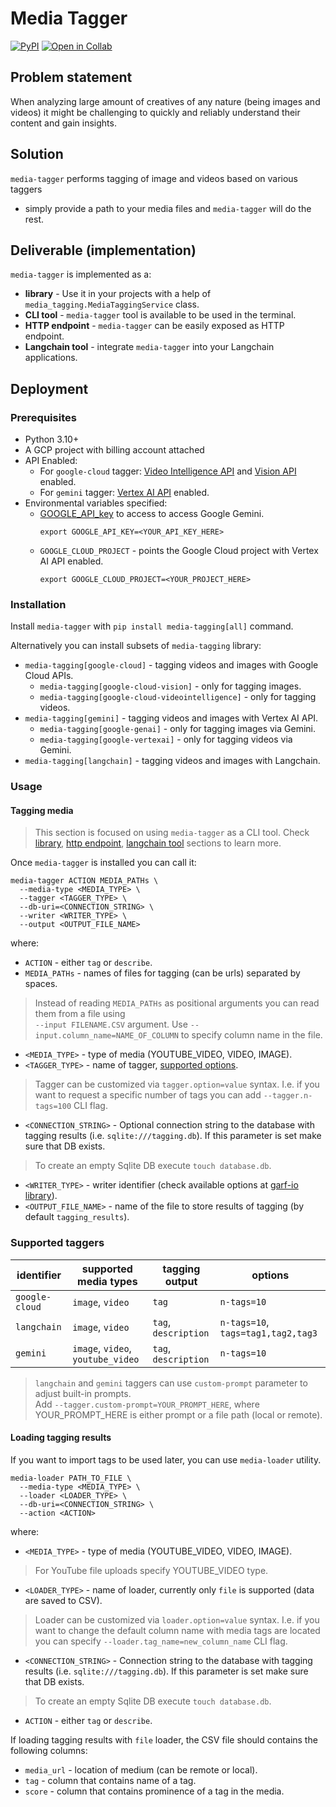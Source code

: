 # Media Tagger

[![PyPI](https://img.shields.io/pypi/v/media-tagging?logo=pypi&logoColor=white&style=flat-square)](https://pypi.org/project/media-tagging)
[![Open in Collab](https://colab.research.google.com/assets/colab-badge.svg)](https://colab.research.google.com/github/google/filonov/blob/main/libs/media_tagging/media_tagging_demo.ipynb)

## Problem statement

When analyzing large amount of creatives of any nature (being images and videos)
it might be challenging to quickly and reliably understand their content
and gain insights.

## Solution

`media-tagger` performs tagging of image and videos based on various taggers
- simply provide a path to your media files and `media-tagger` will do the rest.

## Deliverable (implementation)

`media-tagger` is implemented as a:

* **library** - Use it in your projects with a help of `media_tagging.MediaTaggingService` class.
* **CLI tool** - `media-tagger` tool is available to be used in the terminal.
* **HTTP endpoint** - `media-tagger` can be easily exposed as HTTP endpoint.
* **Langchain tool**  - integrate `media-tagger` into your Langchain applications.

## Deployment

### Prerequisites

- Python 3.10+
- A GCP project with billing account attached
- API Enabled:
    - For `google-cloud` tagger: [Video Intelligence API](https://console.cloud.google.com/apis/library/videointelligence.googleapis.com) and [Vision API](https://console.cloud.google.com/apis/library/vision.googleapis.com) enabled.
    - For `gemini` tagger: [Vertex AI API](https://pantheon.corp.google.com/apis/library/aiplatform.googleapis.com) enabled.
- Environmental variables specified:
    * [GOOGLE_API_key](https://support.google.com/googleapi/answer/6158862?hl=en) to access to access Google Gemini.
      ```
      export GOOGLE_API_KEY=<YOUR_API_KEY_HERE>
      ```
    * `GOOGLE_CLOUD_PROJECT` - points the Google Cloud project with Vertex AI API enabled.
      ```
      export GOOGLE_CLOUD_PROJECT=<YOUR_PROJECT_HERE>
      ```


### Installation

Install `media-tagger` with `pip install media-tagging[all]` command.

Alternatively you can install subsets of `media-tagging` library:

* `media-tagging[google-cloud]` - tagging videos and images with Google Cloud APIs.
  *  `media-tagging[google-cloud-vision]` - only for tagging images.
  *  `media-tagging[google-cloud-videointelligence]` - only for tagging videos.
* `media-tagging[gemini]` - tagging videos and images with Vertex AI API.
  *  `media-tagging[google-genai]` - only for tagging images via Gemini.
  *  `media-tagging[google-vertexai]` - only for tagging videos via Gemini.
* `media-tagging[langchain]` - tagging videos and images with Langchain.
### Usage

#### Tagging media

> This section is focused on using `media-tagger` as a CLI tool.
> Check [library](docs/how-to-use-media-tagger-as-a-library.md),
> [http endpoint](docs/how-to-use-media-tagger-as-a-http-endpoint.md),
> [langchain tool](docs/how-to-use-media-tagger-as-a-langchain-tool.md)
> sections to learn more.

Once `media-tagger` is installed you can call it:

```
media-tagger ACTION MEDIA_PATHs \
  --media-type <MEDIA_TYPE> \
  --tagger <TAGGER_TYPE> \
  --db-uri=<CONNECTION_STRING> \
  --writer <WRITER_TYPE> \
  --output <OUTPUT_FILE_NAME>
```
where:
* `ACTION` - either `tag` or `describe`.
* `MEDIA_PATHs` - names of files for tagging (can be urls) separated by spaces.
> Instead of reading `MEDIA_PATHs` as positional arguments you can read them
> from  a file using \
> `--input FILENAME.CSV` argument.
> Use `--input.column_name=NAME_OF_COLUMN` to specify column name in the file.
* `<MEDIA_TYPE>` - type of media (YOUTUBE_VIDEO, VIDEO, IMAGE).
* `<TAGGER_TYPE>` - name of tagger, [supported options](#supported-taggers).
> Tagger can be customized via `tagger.option=value` syntax. I.e. if you want to request a specific number of tags you can add `--tagger.n-tags=100` CLI flag.
* `<CONNECTION_STRING>` - Optional connection string to the database with tagging results (i.e. `sqlite:///tagging.db`). If this parameter is set make sure that DB exists.
> To create an empty Sqlite DB execute `touch database.db`.
* `<WRITER_TYPE>` - writer identifier (check available options at [garf-io library](https://github.com/google/garf/tree/main/libs/garf_io#readme)).
* `<OUTPUT_FILE_NAME>` - name of the file to store results of tagging (by default `tagging_results`).

### Supported taggers

| identifier | supported media types | tagging output | options |
| ---------- | --------------------- | -------------- | ------ |
| `google-cloud` | `image`, `video`|  `tag` | `n-tags=10` |
| `langchain` | `image`, `video`| `tag`, `description` | `n-tags=10`, `tags=tag1,tag2,tag3` |
| `gemini` | `image`, `video`, `youtube_video`| `tag`, `description`| `n-tags=10` |

> `langchain` and `gemini` taggers can use `custom-prompt` parameter to adjust built-in prompts.\
> Add `--tagger.custom-prompt=YOUR_PROMPT_HERE`, where YOUR_PROMPT_HERE is either prompt or a file path (local or remote).

#### Loading tagging results

If you want to import tags to be used later, you can use `media-loader` utility.

```
media-loader PATH_TO_FILE \
  --media-type <MEDIA_TYPE> \
  --loader <LOADER_TYPE> \
  --db-uri=<CONNECTION_STRING> \
  --action <ACTION>
```
where:
* `<MEDIA_TYPE>` - type of media (YOUTUBE_VIDEO, VIDEO, IMAGE).
> For YouTube file uploads specify YOUTUBE_VIDEO type.
* `<LOADER_TYPE>` - name of loader, currently only `file` is supported (data are saved to CSV).
> Loader can be customized via `loader.option=value` syntax. I.e. if you want to change the default column name with media tags are located you can specify `--loader.tag_name=new_column_name` CLI flag.
* `<CONNECTION_STRING>` - Connection string to the database with tagging results (i.e. `sqlite:///tagging.db`). If this parameter is set make sure that DB exists.
> To create an empty Sqlite DB execute `touch database.db`.
* `ACTION` - either `tag` or `describe`.

If loading tagging results with `file` loader, the CSV file should contains the following columns:

* `media_url` - location of medium (can be remote or local).
* `tag` - column that contains name of a tag.
* `score` - column that contains prominence of a tag in the media.

